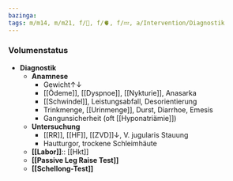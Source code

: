 ```yaml
---
bazinga: 
tags: m/m14, m/m21, f/🍺, f/🫀, f/💤, a/Intervention/Diagnostik
---
```

### Volumenstatus
- **Diagnostik**
	- **Anamnese**
		- Gewicht↑↓
		- [[Ödeme]], [[Dyspnoe]], [[Nykturie]], Anasarka
		- [[Schwindel]], Leistungsabfall, Desorientierung
		- Trinkmenge, [[Urinmenge]], Durst, Diarrhoe, Emesis
		- Gangunsicherheit (oft [[Hyponatriämie]])
	- **Untersuchung**
		- [[RR]], [[HF]], [[ZVD]]↓, V. jugularis Stauung
		- Hautturgor, trockene Schleimhäute
	- **[[Labor]]**:: [[Hkt]]
	- **[[Passive Leg Raise Test]]**
	- **[[Schellong-Test]]**